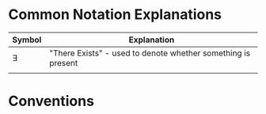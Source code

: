 # Common Notation Explanations
| Symbol    | Explanation                                                  |
| --------- | ------------------------------------------------------------ |
| $\exists$ | "There Exists" - used to denote whether something is present |
|           |                                                              |

# Conventions
